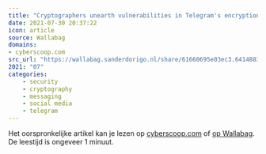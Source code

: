 ```yaml
---
title: "Cryptographers unearth vulnerabilities in Telegram's encryption protocol - CyberScoop"
date: 2021-07-30 20:37:22
icon: article
source: Wallabag
domains:
- cyberscoop.com
src_url: "https://wallabag.sanderdorigo.nl/share/61660695e03ec3.64148837"
2021: "07"
categories:
    - security
    - cryptography
    - messaging
    - social media
    - telegram
---
```

Het oorspronkelijke artikel kan je lezen op [cyberscoop.com](https://www.cyberscoop.com/telegram-app-security-encryption/) of [op Wallabag](https://wallabag.sanderdorigo.nl/share/61660695e03ec3.64148837). De leestijd is ongeveer 1 minuut.